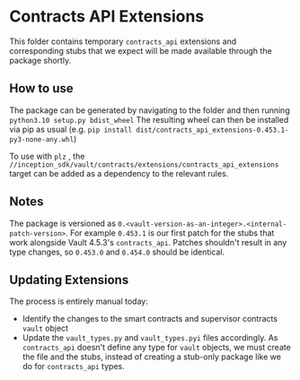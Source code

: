 # Contracts API Extensions

This folder contains temporary `contracts_api` extensions and corresponding stubs that we expect will be made available through the package shortly.

## How to use

The package can be generated by navigating to the folder and then running `python3.10 setup.py bdist_wheel`
The resulting wheel can then be installed via pip as usual (e.g. `pip install dist/contracts_api_extensions-0.453.1-py3-none-any.whl`)

To use with `plz` , the `//inception_sdk/vault/contracts/extensions/contracts_api_extensions` target can be added as a dependency to the relevant rules.

## Notes

The package is versioned as `0.<vault-version-as-an-integer>.<internal-patch-version>`. For example `0.453.1` is our first patch for the stubs that work alongside Vault 4.5.3's `contracts_api`. Patches shouldn't result in any type changes, so `0.453.0` and `0.454.0` should be identical.

## Updating Extensions

The process is entirely manual today:

- Identify the changes to the smart contracts and supervisor contracts `vault` object
- Update the `vault_types.py` and `vault_types.pyi` files accordingly. As `contracts_api` doesn't define any type for `vault` objects, we must create the file and the stubs, instead of creating a stub-only package like we do for `contracts_api` types.
